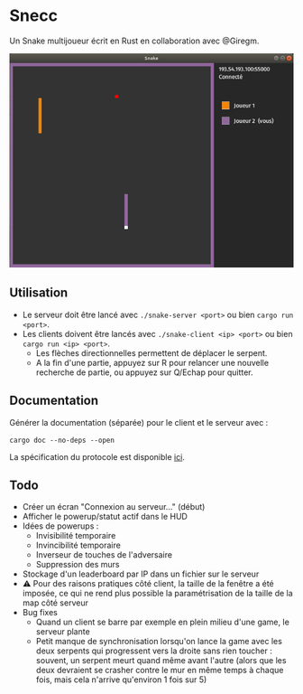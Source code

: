 # Snecc

Un Snake multijoueur écrit en Rust en collaboration avec @Giregm.

![Capture d'écran](screenshot.png)

## Utilisation

* Le serveur doit être lancé avec `./snake-server <port>` ou bien `cargo run <port>`.
* Les clients doivent être lancés avec `./snake-client <ip> <port>` ou bien `cargo run <ip> <port>`.
  * Les flèches directionnelles permettent de déplacer le serpent.
  * A la fin d'une partie, appuyez sur R pour relancer une nouvelle recherche de partie, ou appuyez sur Q/Echap pour quitter.

## Documentation

Générer la documentation (séparée) pour le client et le serveur avec :

```
cargo doc --no-deps --open
```

La spécification du protocole est disponible [ici](https://hackmd.io/@-ThAFd0wQp-n-dlrxMnqVw/ryiNPggnU).

## Todo

* Créer un écran "Connexion au serveur..." (début)
* Afficher le powerup/statut actif dans le HUD
* Idées de powerups :
  * Invisibilité temporaire
  * Invincibilité temporaire
  * Inverseur de touches de l'adversaire
  * Suppression des murs
* Stockage d'un leaderboard par IP dans un fichier sur le serveur
* ⚠️ Pour des raisons pratiques côté client, la taille de la fenêtre a été imposée, ce qui ne rend plus possible la paramétrisation de la taille de la map côté serveur
* Bug fixes
  * Quand un client se barre par exemple en plein milieu d'une game, le serveur plante
  * Petit manque de synchronisation lorsqu'on lance la game avec les deux serpents qui progressent vers la droite sans rien toucher : souvent, un serpent meurt quand même avant l'autre (alors que les deux devraient se crasher contre le mur en même temps à chaque fois, mais cela n'arrive qu'environ 1 fois sur 5)
